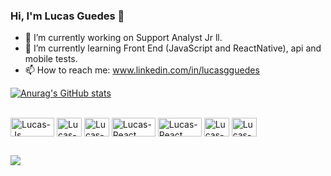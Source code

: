 ### Hi, I'm Lucas Guedes :wave:
- :telescope: I’m currently working on Support Analyst Jr ll.
- :seedling: I’m currently learning Front End (JavaScript and ReactNative), api and mobile tests.
- :mailbox: How to reach me: www.linkedin.com/in/lucasgguedes

[![Anurag's GitHub stats](https://github-readme-stats.vercel.app/api?username=lucasgguedes&theme=dark)](https://github.com/anuraghazra/github-readme-stats)

<div style="display: inline_block"><br>
  <img align="center" alt="Lucas-Js" height="30" width="70" src="https://img.shields.io/badge/JavaScript-F7DF1E?style=for-the-badge&logo=javascript&logoColor=black">
  <img align="center" alt="Lucas-CSS" height="30" width="40" src="https://img.shields.io/badge/CSS-239120?&style=for-the-badge&logo=css3&logoColor=white">
  <img align="center" alt="Lucas-C" height="30" width="40" src="https://img.shields.io/badge/C-00599C?style=for-the-badge&logo=c&logoColor=white">
  <img align="center" alt="Lucas-React" height="30" width="70" src="https://img.shields.io/badge/-ReactJs-61DAFB?logo=react&logoColor=white&style=flat-square">
  <img align="center" alt="Lucas-React" height="30" width="70" src="https://img.shields.io/badge/-HTML5-orange?logo=html5&">
  <img align="center" alt="Lucas-Spotify" height="30" width="40" src="https://img.shields.io/badge/Spotify-1ED760?&style=for-the-badge&logo=spotify&logoColor=white">
  <img align="center" alt="Lucas-Slack" height="30" width="40" src="https://img.shields.io/badge/Slack-4A154B?style=for-the-badge&logo=slack&logoColor=white">
</div>
  
  ##
  <div>
      <a href="https://www.linkedin.com/in/lucasgguedes/" target="_blank"><img src="https://img.shields.io/badge/-LinkedIn-%230077B5?style=for-the-badge&logo=linkedin&logoColor=white" target="_blank"></a> 
  </div>
  

  

